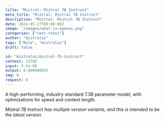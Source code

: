 ```yaml
---
title: "Mistral: Mistral 7B Instruct"
meta_title: "Mistral: Mistral 7B Instruct"
description: "Mistral: Mistral 7B Instruct"
date: 2024-05-27T00:00:00Z
image: "/images/what-is-openai.png"
categories: ["text->text"]
author: "mistralai"
tags: ["Role", "mistralai"]
draft: false

id: "mistralai/mistral-7b-instruct"
context: 32768
input: 5.5e-08
output: 0.000000055
img: 0
request: 0
---
```


A high-performing, industry-standard 7.3B parameter model, with optimizations for speed and context length.

*Mistral 7B Instruct has multiple version variants, and this is intended to be the latest version.*

